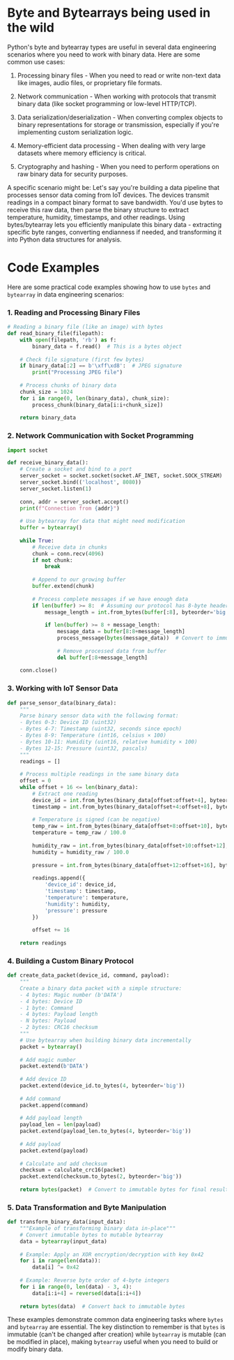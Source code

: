 # Byte and Bytearrays being used in the wild
Python's byte and bytearray types are useful in several data engineering scenarios where you need to work with binary data. Here are some common use cases:

1. Processing binary files - When you need to read or write non-text data like images, audio files, or proprietary file formats.

2. Network communication - When working with protocols that transmit binary data (like socket programming or low-level HTTP/TCP).

3. Data serialization/deserialization - When converting complex objects to binary representations for storage or transmission, especially if you're implementing custom serialization logic.

4. Memory-efficient data processing - When dealing with very large datasets where memory efficiency is critical.

5. Cryptography and hashing - When you need to perform operations on raw binary data for security purposes.

A specific scenario might be:
Let's say you're building a data pipeline that processes sensor data coming from IoT devices. The devices transmit readings in a compact binary format to save bandwidth. You'd use bytes to receive this raw data, then parse the binary structure to extract temperature, humidity, timestamps, and other readings. Using bytes/bytearray lets you efficiently manipulate this binary data - extracting specific byte ranges, converting endianness if needed, and transforming it into Python data structures for analysis.

# Code Examples
Here are some practical code examples showing how to use `bytes` and `bytearray` in data engineering scenarios:

### 1. Reading and Processing Binary Files

```python
# Reading a binary file (like an image) with bytes
def read_binary_file(filepath):
    with open(filepath, 'rb') as f:
        binary_data = f.read()  # This is a bytes object
    
    # Check file signature (first few bytes)
    if binary_data[:2] == b'\xff\xd8':  # JPEG signature
        print("Processing JPEG file")
    
    # Process chunks of binary data
    chunk_size = 1024
    for i in range(0, len(binary_data), chunk_size):
        process_chunk(binary_data[i:i+chunk_size])
    
    return binary_data
```

### 2. Network Communication with Socket Programming

```python
import socket

def receive_binary_data():
    # Create a socket and bind to a port
    server_socket = socket.socket(socket.AF_INET, socket.SOCK_STREAM)
    server_socket.bind(('localhost', 8080))
    server_socket.listen(1)
    
    conn, addr = server_socket.accept()
    print(f"Connection from {addr}")
    
    # Use bytearray for data that might need modification
    buffer = bytearray()
    
    while True:
        # Receive data in chunks
        chunk = conn.recv(4096)
        if not chunk:
            break
            
        # Append to our growing buffer
        buffer.extend(chunk)
        
        # Process complete messages if we have enough data
        if len(buffer) >= 8:  # Assuming our protocol has 8-byte headers
            message_length = int.from_bytes(buffer[:8], byteorder='big')
            
            if len(buffer) >= 8 + message_length:
                message_data = buffer[8:8+message_length]
                process_message(bytes(message_data))  # Convert to immutable bytes for processing
                
                # Remove processed data from buffer
                del buffer[:8+message_length]
    
    conn.close()
```

### 3. Working with IoT Sensor Data

```python
def parse_sensor_data(binary_data):
    """
    Parse binary sensor data with the following format:
    - Bytes 0-3: Device ID (uint32)
    - Bytes 4-7: Timestamp (uint32, seconds since epoch)
    - Bytes 8-9: Temperature (int16, celsius × 100)
    - Bytes 10-11: Humidity (uint16, relative humidity × 100)
    - Bytes 12-15: Pressure (uint32, pascals)
    """
    readings = []
    
    # Process multiple readings in the same binary data
    offset = 0
    while offset + 16 <= len(binary_data):
        # Extract one reading
        device_id = int.from_bytes(binary_data[offset:offset+4], byteorder='little')
        timestamp = int.from_bytes(binary_data[offset+4:offset+8], byteorder='little')
        
        # Temperature is signed (can be negative)
        temp_raw = int.from_bytes(binary_data[offset+8:offset+10], byteorder='little', signed=True)
        temperature = temp_raw / 100.0
        
        humidity_raw = int.from_bytes(binary_data[offset+10:offset+12], byteorder='little')
        humidity = humidity_raw / 100.0
        
        pressure = int.from_bytes(binary_data[offset+12:offset+16], byteorder='little')
        
        readings.append({
            'device_id': device_id,
            'timestamp': timestamp,
            'temperature': temperature,
            'humidity': humidity,
            'pressure': pressure
        })
        
        offset += 16
    
    return readings
```

### 4. Building a Custom Binary Protocol

```python
def create_data_packet(device_id, command, payload):
    """
    Create a binary data packet with a simple structure:
    - 4 bytes: Magic number (b'DATA')
    - 4 bytes: Device ID
    - 1 byte: Command
    - 4 bytes: Payload length
    - N bytes: Payload
    - 2 bytes: CRC16 checksum
    """
    # Use bytearray when building binary data incrementally
    packet = bytearray()
    
    # Add magic number
    packet.extend(b'DATA')
    
    # Add device ID
    packet.extend(device_id.to_bytes(4, byteorder='big'))
    
    # Add command
    packet.append(command)
    
    # Add payload length
    payload_len = len(payload)
    packet.extend(payload_len.to_bytes(4, byteorder='big'))
    
    # Add payload
    packet.extend(payload)
    
    # Calculate and add checksum
    checksum = calculate_crc16(packet)
    packet.extend(checksum.to_bytes(2, byteorder='big'))
    
    return bytes(packet)  # Convert to immutable bytes for final result
```

### 5. Data Transformation and Byte Manipulation

```python
def transform_binary_data(input_data):
    """Example of transforming binary data in-place"""
    # Convert immutable bytes to mutable bytearray
    data = bytearray(input_data)
    
    # Example: Apply an XOR encryption/decryption with key 0x42
    for i in range(len(data)):
        data[i] ^= 0x42
    
    # Example: Reverse byte order of 4-byte integers
    for i in range(0, len(data) - 3, 4):
        data[i:i+4] = reversed(data[i:i+4])
    
    return bytes(data)  # Convert back to immutable bytes
```

These examples demonstrate common data engineering tasks where `bytes` and `bytearray` are essential. The key distinction to remember is that `bytes` is immutable (can't be changed after creation) while `bytearray` is mutable (can be modified in place), making `bytearray` useful when you need to build or modify binary data.
